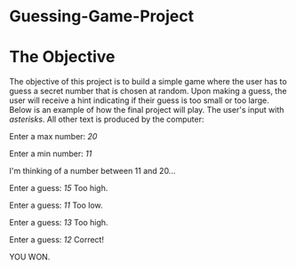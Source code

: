 # Guessing-Game-Project

# The Objective

The objective of this project is to build a simple game where the user has to guess a secret number that is chosen at random. Upon making a guess, the user will receive a hint indicating if their guess is too small or too large. Below is an example of how the final project will play. The user's input with *asterisks*. All other text is produced by the computer:

Enter a max number: *20*

Enter a min number: *11*

I'm thinking of a number between 11 and 20...

Enter a guess: *15*
Too high.

Enter a guess: *11*
Too low.

Enter a guess: *13*
Too high.

Enter a guess: *12*
Correct!

YOU WON.


